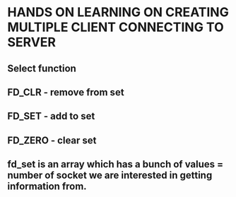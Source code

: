 # HANDS ON LEARNING ON CREATING MULTIPLE CLIENT CONNECTING TO SERVER

## Select function
## FD_CLR - remove from set
## FD_SET - add to set
## FD_ZERO - clear set

## fd_set is an array which has a bunch of values = number of socket we are interested in getting information from. 